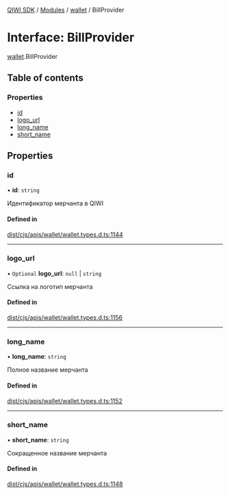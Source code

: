 [QIWI SDK](../README.md) / [Modules](../modules.md) / [wallet](../modules/wallet.md) / BillProvider

# Interface: BillProvider

[wallet](../modules/wallet.md).BillProvider

## Table of contents

### Properties

- [id](wallet.BillProvider.md#id)
- [logo\_url](wallet.BillProvider.md#logo_url)
- [long\_name](wallet.BillProvider.md#long_name)
- [short\_name](wallet.BillProvider.md#short_name)

## Properties

### id

• **id**: `string`

Идентификатор мерчанта в QIWI

#### Defined in

[dist/cjs/apis/wallet/wallet.types.d.ts:1144](https://github.com/AlexXanderGrib/node-qiwi-sdk/blob/26a7b1c/dist/cjs/apis/wallet/wallet.types.d.ts#L1144)

___

### logo\_url

• `Optional` **logo\_url**: ``null`` \| `string`

Ссылка на логотип мерчанта

#### Defined in

[dist/cjs/apis/wallet/wallet.types.d.ts:1156](https://github.com/AlexXanderGrib/node-qiwi-sdk/blob/26a7b1c/dist/cjs/apis/wallet/wallet.types.d.ts#L1156)

___

### long\_name

• **long\_name**: `string`

Полное название мерчанта

#### Defined in

[dist/cjs/apis/wallet/wallet.types.d.ts:1152](https://github.com/AlexXanderGrib/node-qiwi-sdk/blob/26a7b1c/dist/cjs/apis/wallet/wallet.types.d.ts#L1152)

___

### short\_name

• **short\_name**: `string`

Сокращенное название мерчанта

#### Defined in

[dist/cjs/apis/wallet/wallet.types.d.ts:1148](https://github.com/AlexXanderGrib/node-qiwi-sdk/blob/26a7b1c/dist/cjs/apis/wallet/wallet.types.d.ts#L1148)
